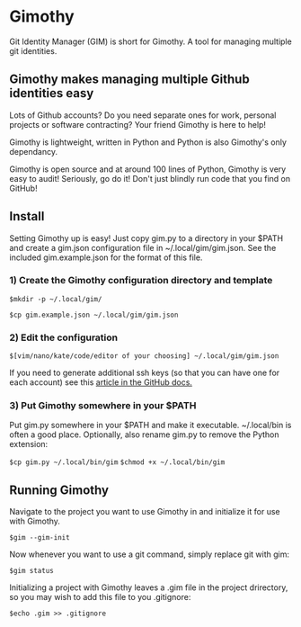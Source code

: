 # Gimothy
Git Identity Manager (GIM) is short for Gimothy. A tool for managing multiple git identities.

## Gimothy makes managing multiple Github identities easy

Lots of Github accounts? Do you need separate ones for work, personal projects or software contracting? Your friend Gimothy is here to help!

Gimothy is lightweight, written in Python and Python is also Gimothy's only dependancy. 

Gimothy is open source and at around 100 lines of Python, Gimothy is very easy to audit! Seriously, go do it! Don't just blindly run code that you find on GitHub!

## Install

Setting Gimothy up is easy! Just copy gim.py to a directory in your $PATH and create a gim.json configuration file in ~/.local/gim/gim.json. See the included gim.example.json for the format of this file.

### 1) Create the Gimothy configuration directory and template

`$mkdir -p ~/.local/gim/`

`$cp gim.example.json ~/.local/gim/gim.json`

### 2) Edit the configuration

`$[vim/nano/kate/code/editor of your choosing] ~/.local/gim/gim.json`

If you need to generate additional ssh keys (so that you can have one for each account) see this [article in the GitHub docs.](https://docs.github.com/en/authentication/connecting-to-github-with-ssh/generating-a-new-ssh-key-and-adding-it-to-the-ssh-agent)

### 3) Put Gimothy somewhere in your $PATH

Put gim.py somewhere in your $PATH and make it executable. ~/.local/bin is often a good place. Optionally, also rename gim.py to remove the Python extension:

`$cp gim.py ~/.local/bin/gim`
`$chmod +x ~/.local/bin/gim`

## Running Gimothy

Navigate to the project you want to use Gimothy in and initialize it for use with Gimothy.

`$gim --gim-init`

Now whenever you want to use a git command, simply replace git with gim:

`$gim status`

Initializing a project with Gimothy leaves a .gim file in the project drirectory, so you may wish to add this file to you .gitignore:

`$echo .gim >> .gitignore`